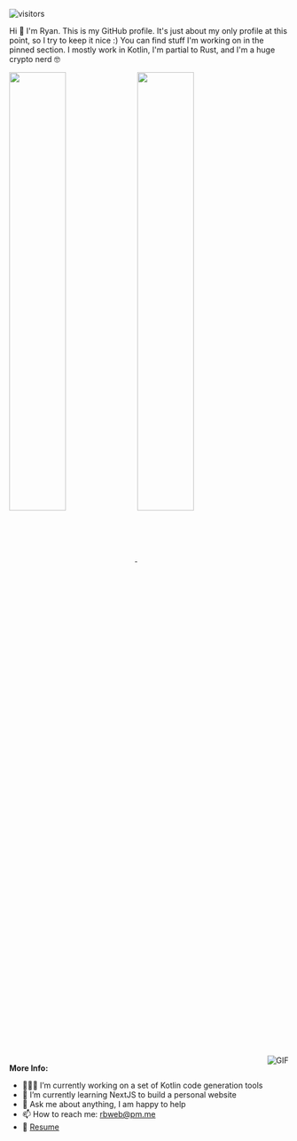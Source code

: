 ![visitors](https://visitor-badge.glitch.me/badge?page_id=unredundant.unredundant)

Hi 👋 I'm Ryan.  This is my GitHub profile.  It's just about my only profile at this point, so I try to keep it nice :) You can find stuff I'm working on in the pinned section.  I mostly work in Kotlin, I'm partial to Rust, and I'm a huge crypto nerd 🤓 

<div>
  <a href="https://github.com/anuraghazra/github-readme-stats">
    <img width="45%" align="center" src="https://github-readme-stats.vercel.app/api?username=unredundant&show_icons=true&hide_border=true&&count_private=true&include_all_commits=true" />
  </a>
  <a href="https://github.com/anuraghazra/github-readme-stats">
    <img width="45%" align="center" src="https://github-readme-stats.vercel.app/api/top-langs?username=unredundant&layout=compact" />
  </a>
<div>

<br/>

<img align="right" alt="GIF" src="https://user-images.githubusercontent.com/5607577/145716879-5e4f3c41-c52d-4a9e-9681-5ab8efbb8bca.gif" />

**More Info:**

- 👨🏻‍💻 I’m currently working on a set of Kotlin code generation tools
- 🚀 I’m currently learning NextJS to build a personal website
- 💬 Ask me about anything, I am happy to help
- 📫 How to reach me: rbweb@pm.me
- 📜 [Resume](https://gist.github.com/unredundant/9b3cc9fc1b98913964614ae4431804ac)
